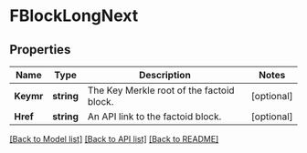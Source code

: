 # FBlockLongNext

## Properties
Name | Type | Description | Notes
------------ | ------------- | ------------- | -------------
**Keymr** | **string** | The Key Merkle root of the factoid block. | [optional] 
**Href** | **string** | An API link to the factoid block. | [optional] 

[[Back to Model list]](../README.md#documentation-for-models) [[Back to API list]](../README.md#documentation-for-api-endpoints) [[Back to README]](../README.md)


